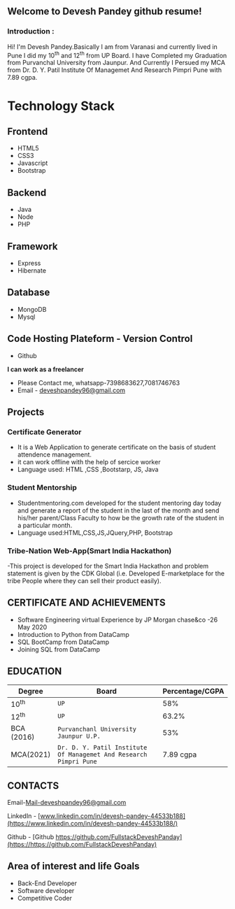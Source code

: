 ## Welcome to Devesh Pandey github resume!

### Introduction :
Hi! I'm Devesh Pandey.Basically I am from Varanasi and currently lived in Pune
I did my 10<sup>th</sup> and 12<sup>th</sup> from UP Board. I have Completed my Graduation from Purvanchal University from Jaunpur.
And Currently I Persued my MCA from Dr. D. Y. Patil Institute Of Managemet And Research Pimpri Pune with 7.89 cgpa.


# Technology Stack

## Frontend 
 

 - HTML5
 - CSS3 
 - Javascript
 - Bootstrap
 
 ## Backend

 - Java
 - Node
 - PHP

 ## Framework
 - Express
 - Hibernate

 ## Database 
 - MongoDB
 - Mysql

 ## Code Hosting Plateform - Version Control
 
 - Github



**I can work as a freelancer**

 - Please Contact me, whatsapp-7398683627,7081746763 
 - Email - deveshpandey96@gmail.com

 
## Projects

### Certificate Generator

-   It is a Web Application to generate certificate on the basis of student attendence management.
-   it can work offline with the help of sercice worker
-   Language used: HTML ,CSS ,Bootstarp, JS, Java

### Student Mentorship

-   Studentmentoring.com developed for the student mentoring day today and generate a     report of the student in the last of the month and send his/her parent/Class    Faculty to how be the growth rate of the student in a particular month.
-   Language used:HTML,CSS,JS,JQuery,PHP, Bootstrap

### Tribe-Nation Web-App(Smart India Hackathon)

-This project is developed for the Smart India Hackathon and problem statement is given by the CDK Global (i.e. Developed E-marketplace for the tribe People where they can sell their product easily).


## CERTIFICATE AND ACHIEVEMENTS
-   Software Engineering virtual Experience by JP Morgan chase&co -26 May 2020
-   Introduction to Python from DataCamp
-   SQL BootCamp from DataCamp
-   Joining SQL from DataCamp


## EDUCATION
|Degree                |Board|Percentage/CGPA|
|----------------|-------------------------------|-----------------------------|
|10<sup>th</sup>|`UP`            |58%            |
|12<sup>th</sup>|`UP`            |63.2%            |
|BCA (2016)         |`Purvanchanl University Jaunpur U.P.`|53%|
|MCA(2021)|`Dr. D. Y. Patil Institute Of Managemet And Research Pimpri Pune`|7.89 cgpa|

##  CONTACTS

Email-[Mail-deveshpandey96@gmail.com](mailto:deveshpandey96@gmail.com)

LinkedIn - [www.linkedin.com/in/devesh-pandey-44533b188](https://www.linkedin.com/in/devesh-pandey-44533b188/)

Github - [Github  https://github.com/FullstackDeveshPanday](https://https://github.com/FullstackDeveshPanday)


## Area of interest and life Goals

-   Back-End Developer
-   Software developer
-   Competitive Coder


